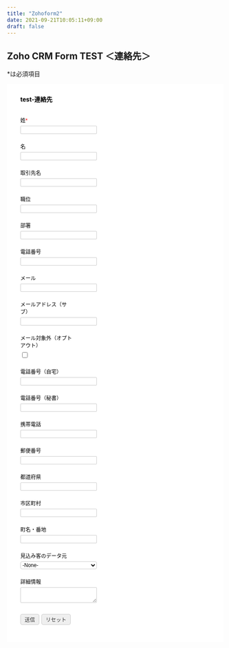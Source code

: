 ```yaml
---
title: "Zohoform2"
date: 2021-09-21T10:05:11+09:00
draft: false
---
```


## Zoho CRM Form TEST ＜連絡先＞
*は必須項目

<!-- Note :
   - You can modify the font style and form style to suit your website. 
   - Code lines with comments Do not remove this code are required for the form to work properly, make sure that you do not remove these lines of code. 
   - The Mandatory check script can modified as to suit your business needs. 
   - It is important that you test the modified form before going live.-->
<div id='crmWebToEntityForm' class='zcwf_lblLeft crmWebToEntityForm' style='background-color: white;color: black;max-width: 600px;'>
  <meta name='viewport' content='width=device-width, initial-scale=1.0'>
   <META HTTP-EQUIV ='content-type' CONTENT='text/html;charset=SHIFT-JIS'>
   <form action='https://crm.zoho.com/crm/WebToContactForm' name=WebToContacts4955486000000494068 method='POST' onSubmit='javascript:document.charset="UTF-8"; return checkMandatory4955486000000494068()' accept-charset='UTF-8'>
 <input type='text' style='display:none;' name='xnQsjsdp' value='8de49719e6339a66cfb41ca745a51bd4f2358dbc718d4653fb4d1049cd2fc03c'></input> 
 <input type='hidden' name='zc_gad' id='zc_gad' value=''></input> 
 <input type='text' style='display:none;' name='xmIwtLD' value='33363f61c9e7cd4cbd2f97e574f95bad13550d8e52815205fb619bed92d5f66b'></input> 
 <input type='text'  style='display:none;' name='actionType' value='Q29udGFjdHM='></input>
 <input type='text' style='display:none;' name='returnURL' value='https&#x3a;&#x2f;&#x2f;example.net' > </input>
	 <!-- Do not remove this code. -->
<style>
html,body{
	margin: 0px;
}
#crmWebToEntityForm.zcwf_lblLeft {
	width:100%;
	padding: 25px;
	margin: 0 auto;
	box-sizing: border-box;
}
#crmWebToEntityForm.zcwf_lblLeft * {
	box-sizing: border-box;
}
#crmWebToEntityForm{text-align: left;}
#crmWebToEntityForm * {
	direction: ltr;
}
.zcwf_lblLeft .zcwf_title {
	word-wrap: break-word;
	padding: 0px 6px 10px;
	font-weight: bold;
}
.zcwf_lblLeft .zcwf_col_fld input[type=text], .zcwf_lblLeft .zcwf_col_fld textarea {
	width: 60%;
	border: 1px solid #ccc !important;
	resize: vertical;
	border-radius: 2px;
	float: left;
}
.zcwf_lblLeft .zcwf_col_lab {
	width: 30%;
	word-break: break-word;
	padding: 0px 6px 0px;
	margin-right: 10px;
	margin-top: 5px;
	float: left;
	min-height: 1px;
}
.zcwf_lblLeft .zcwf_col_fld {
	float: left;
	width: 68%;
	padding: 0px 6px 0px;
	position: relative;
	margin-top: 5px;
}
.zcwf_lblLeft .zcwf_privacy{padding: 6px;}
.zcwf_lblLeft .wfrm_fld_dpNn{display: none;}
.dIB{display: inline-block;}
.zcwf_lblLeft .zcwf_col_fld_slt {
	width: 60%;
	border: 1px solid #ccc;
	background: #fff;
	border-radius: 4px;
	font-size: 12px;
	float: left;
	resize: vertical;
}
.zcwf_lblLeft .zcwf_row:after, .zcwf_lblLeft .zcwf_col_fld:after {
	content: '';
	display: table;
	clear: both;
}
.zcwf_lblLeft .zcwf_col_help {
	float: left;
	margin-left: 7px;
	font-size: 12px;
	max-width: 35%;
	word-break: break-word;
}
.zcwf_lblLeft .zcwf_help_icon {
	cursor: pointer;
	width: 16px;
	height: 16px;
	display: inline-block;
	background: #fff;
	border: 1px solid #ccc;
	color: #ccc;
	text-align: center;
	font-size: 11px;
	line-height: 16px;
	font-weight: bold;
	border-radius: 50%;
}
.zcwf_lblLeft .zcwf_row {margin: 15px 0px;}
.zcwf_lblLeft .formsubmit {
	margin-right: 5px;
	cursor: pointer;
	color: #333;
	font-size: 12px;
}
.zcwf_lblLeft .zcwf_privacy_txt {
	color: rgb(0, 0, 0);
	font-size: 12px;
	font-family: Arial;
	display: inline-block;
	vertical-align: top;
	color: #333;
	padding-top: 2px;
	margin-left: 6px;
}
.zcwf_lblLeft .zcwf_button {
	font-size: 12px;
	color: #333;
	border: 1px solid #ccc;
	padding: 3px 9px;
	border-radius: 4px;
	cursor: pointer;
	max-width: 120px;
	overflow: hidden;
	text-overflow: ellipsis;
	white-space: nowrap;
}
.zcwf_lblLeft .zcwf_tooltip_over{
	position: relative;
}
.zcwf_lblLeft .zcwf_tooltip_ctn{
	position: absolute;
	background: #dedede;
	padding: 3px 6px;
	top: 3px;
	border-radius: 4px;word-break: break-all;
	min-width: 50px;
	max-width: 150px;
	color: #333;
}
.zcwf_lblLeft .zcwf_ckbox{
	float: left;
}
.zcwf_lblLeft .zcwf_file{
	width: 55%;
	box-sizing: border-box;
	float: left;
}
.clearB:after{
	content:'';
	display: block;
	clear: both;
}
@media all and (max-width: 600px) {
	.zcwf_lblLeft .zcwf_col_lab, .zcwf_lblLeft .zcwf_col_fld {
		width: auto;
		float: none !important;
	}
	.zcwf_lblLeft .zcwf_col_help {width: 40%;}
}
</style>
<div class='zcwf_title' style='max-width: 600px;color: black;'>test-&#x9023;&#x7d61;&#x5148;</div>
<div class='zcwf_row'><div class='zcwf_col_lab' style='font-size:12px; font-family: Arial;'><label for='Last_Name'>&#x59d3;<span style='color:red;'>*</span></label></div><div class='zcwf_col_fld'><input type='text' id='Last_Name' name='Last Name' maxlength='80'></input><div class='zcwf_col_help'></div></div></div>
<div class='zcwf_row'><div class='zcwf_col_lab' style='font-size:12px; font-family: Arial;'><label for='First_Name'>&#x540d;</label></div><div class='zcwf_col_fld'><input type='text' id='First_Name' name='First Name' maxlength='40'></input><div class='zcwf_col_help'></div></div></div>
<div class='zcwf_row'><div class='zcwf_col_lab' style='font-size:12px; font-family: Arial;'><label for='Account_Name'>&#x53d6;&#x5f15;&#x5148;&#x540d;</label></div><div class='zcwf_col_fld'><input type='text' id='Account_Name' name='Account Name' maxlength='100'></input><div class='zcwf_col_help'></div></div></div>
<div class='zcwf_row'><div class='zcwf_col_lab' style='font-size:12px; font-family: Arial;'><label for='Title'>&#x8077;&#x4f4d;</label></div><div class='zcwf_col_fld'><input type='text' id='Title' name='Title' maxlength='100'></input><div class='zcwf_col_help'></div></div></div>
<div class='zcwf_row'><div class='zcwf_col_lab' style='font-size:12px; font-family: Arial;'><label for='Department'>&#x90e8;&#x7f72;</label></div><div class='zcwf_col_fld'><input type='text' id='Department' name='Department' maxlength='50'></input><div class='zcwf_col_help'></div></div></div>
<div class='zcwf_row'><div class='zcwf_col_lab' style='font-size:12px; font-family: Arial;'><label for='Phone'>&#x96fb;&#x8a71;&#x756a;&#x53f7;</label></div><div class='zcwf_col_fld'><input type='text' id='Phone' name='Phone' maxlength='50'></input><div class='zcwf_col_help'></div></div></div>
<div class='zcwf_row'><div class='zcwf_col_lab' style='font-size:12px; font-family: Arial;'><label for='Email'>&#x30e1;&#x30fc;&#x30eb;</label></div><div class='zcwf_col_fld'><input type='text' ftype='email' id='Email' name='Email' maxlength='100'></input><div class='zcwf_col_help'></div></div></div>
<div class='zcwf_row'><div class='zcwf_col_lab' style='font-size:12px; font-family: Arial;'><label for='Secondary_Email'>&#x30e1;&#x30fc;&#x30eb;&#x30a2;&#x30c9;&#x30ec;&#x30b9;&#xff08;&#x30b5;&#x30d6;&#xff09;</label></div><div class='zcwf_col_fld'><input type='text' ftype='email' id='Secondary_Email' name='Secondary Email' maxlength='100'></input><div class='zcwf_col_help'></div></div></div>
<div class='zcwf_row'><div class='zcwf_col_lab' style='font-size:12px; font-family: Arial;'><label for='Email_Opt_Out'>&#x30e1;&#x30fc;&#x30eb;&#x5bfe;&#x8c61;&#x5916;&#xff08;&#x30aa;&#x30d7;&#x30c8;&#x30a2;&#x30a6;&#x30c8;&#xff09;</label></div><div class='zcwf_col_fld'><input type='checkbox' class='zcwf_ckbox' id='Email_Opt_Out' name='Email Opt Out' maxlength='50'></input><div class='zcwf_col_help'></div></div></div>
<div class='zcwf_row'><div class='zcwf_col_lab' style='font-size:12px; font-family: Arial;'><label for='Home_Phone'>&#x96fb;&#x8a71;&#x756a;&#x53f7;&#xff08;&#x81ea;&#x5b85;&#xff09;</label></div><div class='zcwf_col_fld'><input type='text' id='Home_Phone' name='Home Phone' maxlength='30'></input><div class='zcwf_col_help'></div></div></div>
<div class='zcwf_row'><div class='zcwf_col_lab' style='font-size:12px; font-family: Arial;'><label for='Asst_Phone'>&#x96fb;&#x8a71;&#x756a;&#x53f7;&#xff08;&#x79d8;&#x66f8;&#xff09;</label></div><div class='zcwf_col_fld'><input type='text' id='Asst_Phone' name='Asst Phone' maxlength='30'></input><div class='zcwf_col_help'></div></div></div>
<div class='zcwf_row'><div class='zcwf_col_lab' style='font-size:12px; font-family: Arial;'><label for='Mobile'>&#x643a;&#x5e2f;&#x96fb;&#x8a71;</label></div><div class='zcwf_col_fld'><input type='text' id='Mobile' name='Mobile' maxlength='30'></input><div class='zcwf_col_help'></div></div></div>
<div class='zcwf_row'><div class='zcwf_col_lab' style='font-size:12px; font-family: Arial;'><label for='Mailing_Zip'>&#x90f5;&#x4fbf;&#x756a;&#x53f7;</label></div><div class='zcwf_col_fld'><input type='text' id='Mailing_Zip' name='Mailing Zip' maxlength='30'></input><div class='zcwf_col_help'></div></div></div>
<div class='zcwf_row'><div class='zcwf_col_lab' style='font-size:12px; font-family: Arial;'><label for='Mailing_State'>&#x90fd;&#x9053;&#x5e9c;&#x770c;</label></div><div class='zcwf_col_fld'><input type='text' id='Mailing_State' name='Mailing State' maxlength='100'></input><div class='zcwf_col_help'></div></div></div>
<div class='zcwf_row'><div class='zcwf_col_lab' style='font-size:12px; font-family: Arial;'><label for='Mailing_City'>&#x5e02;&#x533a;&#x753a;&#x6751;</label></div><div class='zcwf_col_fld'><input type='text' id='Mailing_City' name='Mailing City' maxlength='100'></input><div class='zcwf_col_help'></div></div></div>
<div class='zcwf_row'><div class='zcwf_col_lab' style='font-size:12px; font-family: Arial;'><label for='Mailing_Street'>&#x753a;&#x540d;&#x30fb;&#x756a;&#x5730;</label></div><div class='zcwf_col_fld'><input type='text' id='Mailing_Street' name='Mailing Street' maxlength='250'></input><div class='zcwf_col_help'></div></div></div>
<div class='zcwf_row'><div class='zcwf_col_lab' style='font-size:12px; font-family: Arial;'><label for='Lead_Source'>&#x898b;&#x8fbc;&#x307f;&#x5ba2;&#x306e;&#x30c7;&#x30fc;&#x30bf;&#x5143;</label></div><div class='zcwf_col_fld'><select class='zcwf_col_fld_slt' id='Lead_Source' name='Lead Source'  >
			<option value='-None-'>-None-</option>
			<option value='&#x5e83;&#x544a;'>&#x5e83;&#x544a;</option>
			<option value='&#x96fb;&#x8a71;&#x55b6;&#x696d;&#xff08;&#x30b3;&#x30fc;&#x30eb;&#x30c9;&#x30b3;&#x30fc;&#x30eb;&#xff09;'>&#x96fb;&#x8a71;&#x55b6;&#x696d;&#xff08;&#x30b3;&#x30fc;&#x30eb;&#x30c9;&#x30b3;&#x30fc;&#x30eb;&#xff09;</option>
			<option value='&#x793e;&#x54e1;&#x304b;&#x3089;&#x306e;&#x7d39;&#x4ecb;'>&#x793e;&#x54e1;&#x304b;&#x3089;&#x306e;&#x7d39;&#x4ecb;</option>
			<option value='&#x5916;&#x90e8;&#x304b;&#x3089;&#x306e;&#x7d39;&#x4ecb;'>&#x5916;&#x90e8;&#x304b;&#x3089;&#x306e;&#x7d39;&#x4ecb;</option>
			<option value='&#x30aa;&#x30f3;&#x30e9;&#x30a4;&#x30f3;&#x30b7;&#x30e7;&#x30c3;&#x30d7;'>&#x30aa;&#x30f3;&#x30e9;&#x30a4;&#x30f3;&#x30b7;&#x30e7;&#x30c3;&#x30d7;</option>
			<option value='&#x30d1;&#x30fc;&#x30c8;&#x30ca;&#x30fc;'>&#x30d1;&#x30fc;&#x30c8;&#x30ca;&#x30fc;</option>
			<option value='Twitter'>Twitter</option>
			<option value='&#x5e83;&#x5831;&#x6d3b;&#x52d5;'>&#x5e83;&#x5831;&#x6d3b;&#x52d5;</option>
			<option value='Facebook'>Facebook</option>
			<option value='&#x55b6;&#x696d;&#x30e1;&#x30fc;&#x30eb;'>&#x55b6;&#x696d;&#x30e1;&#x30fc;&#x30eb;</option>
			<option value='Google&#x2b;'>Google&#x2b;</option>
			<option value='&#x30d1;&#x30fc;&#x30c8;&#x30ca;&#x30fc;&#x30bb;&#x30df;&#x30ca;&#x30fc;'>&#x30d1;&#x30fc;&#x30c8;&#x30ca;&#x30fc;&#x30bb;&#x30df;&#x30ca;&#x30fc;</option>
			<option value='&#x793e;&#x5185;&#x30bb;&#x30df;&#x30ca;&#x30fc;'>&#x793e;&#x5185;&#x30bb;&#x30df;&#x30ca;&#x30fc;</option>
			<option value='&#x5c55;&#x793a;&#x4f1a;'>&#x5c55;&#x793a;&#x4f1a;</option>
			<option value='Web&#x304b;&#x3089;&#x306e;&#x30c0;&#x30a6;&#x30f3;&#x30ed;&#x30fc;&#x30c9;'>Web&#x304b;&#x3089;&#x306e;&#x30c0;&#x30a6;&#x30f3;&#x30ed;&#x30fc;&#x30c9;</option>
			<option value='Web&#x691c;&#x7d22;'>Web&#x691c;&#x7d22;</option>
			<option value='&#x554f;&#x3044;&#x5408;&#x308f;&#x305b;&#xff08;Web&#x30b5;&#x30a4;&#x30c8;&#xff09;'>&#x554f;&#x3044;&#x5408;&#x308f;&#x305b;&#xff08;Web&#x30b5;&#x30a4;&#x30c8;&#xff09;</option>
			<option value='&#x554f;&#x3044;&#x5408;&#x308f;&#x305b;&#xff08;&#x30e1;&#x30fc;&#x30eb;&#xff09;'>&#x554f;&#x3044;&#x5408;&#x308f;&#x305b;&#xff08;&#x30e1;&#x30fc;&#x30eb;&#xff09;</option>
			<option value='&#x30c1;&#x30e3;&#x30c3;&#x30c8;'>&#x30c1;&#x30e3;&#x30c3;&#x30c8;</option>
			<option value='Web&#x30c0;&#x30a6;&#x30f3;&#x30ed;&#x30fc;&#x30c9;'>Web&#x30c0;&#x30a6;&#x30f3;&#x30ed;&#x30fc;&#x30c9;</option>
			<option value='&#x30bb;&#x30df;&#x30ca;&#x30fc;&#x30d1;&#x30fc;&#x30c8;&#x30ca;&#x30fc;'>&#x30bb;&#x30df;&#x30ca;&#x30fc;&#x30d1;&#x30fc;&#x30c8;&#x30ca;&#x30fc;</option>
			<option value='&#x55b6;&#x696d;&#x96fb;&#x8a71;'>&#x55b6;&#x696d;&#x96fb;&#x8a71;</option>
			<option value='&#x5916;&#x90e8;&#x306e;&#x7d39;&#x4ecb;'>&#x5916;&#x90e8;&#x306e;&#x7d39;&#x4ecb;</option>
			<option value='&#x793e;&#x54e1;&#x306e;&#x7d39;&#x4ecb;'>&#x793e;&#x54e1;&#x306e;&#x7d39;&#x4ecb;</option>
		</select><div class='zcwf_col_help'></div></div></div>
<div class='zcwf_row'><div class='zcwf_col_lab' style='font-size:12px; font-family: Arial;'><label for='Description'>&#x8a73;&#x7d30;&#x60c5;&#x5831;</label></div><div class='zcwf_col_fld'><textarea id='Description' name='Description'></textarea><div class='zcwf_col_help'></div></div></div><div class='zcwf_row'><div class='zcwf_col_lab'></div><div class='zcwf_col_fld'><input type='submit' id='formsubmit' class='formsubmit zcwf_button' value='&#x9001;&#x4fe1;' title='&#x9001;&#x4fe1;'><input type='reset' class='zcwf_button' name='reset' value='&#x30ea;&#x30bb;&#x30c3;&#x30c8;' title='&#x30ea;&#x30bb;&#x30c3;&#x30c8;'></div></div>
	<script>
	function validateEmail4955486000000494068()
	{
		var form = document.forms['WebToContacts4955486000000494068'];
		var emailFld = form.querySelectorAll('[ftype=email]');
		var i;
		for (i = 0; i < emailFld.length; i++)
		{
			var emailVal = emailFld[i].value;
			if((emailVal.replace(/^\s+|\s+$/g, '')).length!=0 )
			{
				var atpos=emailVal.indexOf('@');
				var dotpos=emailVal.lastIndexOf('.');
				if (atpos<1 || dotpos<atpos+2 || dotpos+2>=emailVal.length)
				{
					alert('有効なメールアドレスを入力してください ');
					emailFld[i].focus();
					return false;
				}
			}
		}
		return true;
	}

 	  function checkMandatory4955486000000494068() {
		var mndFileds = new Array('Last Name');
		var fldLangVal = new Array('\u59D3');
		for(i=0;i<mndFileds.length;i++) {
		  var fieldObj=document.forms['WebToContacts4955486000000494068'][mndFileds[i]];
		  if(fieldObj) {
			if (((fieldObj.value).replace(/^\s+|\s+$/g, '')).length==0) {
			 if(fieldObj.type =='file')
				{ 
				 alert('アップロードするファイルを選択してください'); 
				 fieldObj.focus(); 
				 return false;
				} 
			alert(fldLangVal[i] +' を入力してください。'); 
   	   	  	  fieldObj.focus();
   	   	  	  return false;
			}  else if(fieldObj.nodeName=='SELECT') {
  	   	   	 if(fieldObj.options[fieldObj.selectedIndex].value=='-None-') {
				alert(fldLangVal[i] +' を入力してください。'); 
				fieldObj.focus();
				return false;
			   }
			} else if(fieldObj.type =='checkbox'){
 	 	 	 if(fieldObj.checked == false){
				alert('Please accept  '+fldLangVal[i]);
				fieldObj.focus();
				return false;
			   } 
			 } 
			 try {
			     if(fieldObj.name == 'Last Name') {
				name = fieldObj.value;
 	 	 	    }
			} catch (e) {}
		    }
		}
		if(!validateEmail4955486000000494068()){return false;}
		document.querySelector('.crmWebToEntityForm .formsubmit').setAttribute('disabled', true);
	}

function tooltipShow4955486000000494068(el){
	var tooltip = el.nextElementSibling;
	var tooltipDisplay = tooltip.style.display;
	if(tooltipDisplay == 'none'){
		var allTooltip = document.getElementsByClassName('zcwf_tooltip_over');
		for(i=0; i<allTooltip.length; i++){
			allTooltip[i].style.display='none';
		}
		tooltip.style.display = 'block';
	}else{
		tooltip.style.display='none';
	}
}
</script>
	<!-- Do not remove this --- Analytics Tracking code starts --><script id='wf_anal' src='https://crm.zohopublic.com/crm/WebFormAnalyticsServeServlet?rid=33363f61c9e7cd4cbd2f97e574f95bad13550d8e52815205fb619bed92d5f66bgid8de49719e6339a66cfb41ca745a51bd4f2358dbc718d4653fb4d1049cd2fc03cgid5cf99212d7958dbcd176c761c6ce0a4d7e43e277bdc5d8b9c12010015418942cgid14f4ec16431e0686150daa43f3210513'></script><!-- Do not remove this --- Analytics Tracking code ends. --></form>
</div>
